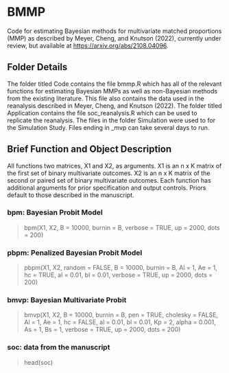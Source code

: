 # BMMP

Code for estimating Bayesian methods for multivariate matched proportions (MMP) as described by Meyer, Cheng, and Knutson (2022), currently under review, but available at https://arxiv.org/abs/2108.04096.

## Folder Details

The folder titled Code contains the file bmmp.R which has all of the relevant functions for estimating Bayesian MMPs as well as non-Bayesian methods from the existing literature. This file also contains the data used in the reanalysis described in Meyer, Cheng, and Knutson (2022). The folder titled Application contains the file soc_reanalysis.R which can be used to replicate the reanalysis. The files in the folder Simulation were used to for the Simulation Study. Files ending in _mvp can take several days to run.

## Brief Function and Object Description

All functions two matrices, X1 and X2, as arguments. X1 is an n x K matrix of the first set of binary multivariate outcomes. X2 is an n x K matrix of the second or paired set of binary multivariate outcomes. Each function has additional arguments for prior specification and output controls. Priors default to those described in the manuscript.

### bpm: Bayesian Probit Model

> bpm(X1, X2, B = 10000, burnin = B, 
>     verbose = TRUE, up = 2000, dots = 200)

### pbpm: Penalized Bayesian Probit Model

> pbpm(X1, X2, random = FALSE, B = 10000, burnin = B, 
>      Al = 1, Ae = 1, hc = TRUE, al = 0.01, bl = 0.01,
>      verbose = TRUE, up = 2000, dots = 200)

### bmvp: Bayesian Multivariate Probit

> bmvp(X1, X2, B = 10000, burnin = B, pen = TRUE, cholesky = FALSE,
>      Al = 1, Ae = 1, hc = FALSE, al = 0.01, bl = 0.01,
>      Kp = 2, alpha = 0.001, As = 1, Bs = 1,
>      verbose = TRUE, up = 2000, dots = 200)

### soc: data from the manuscript

> head(soc)
